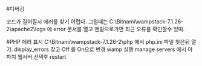 #디버깅

코드가 길어질시 에러를 찾기 어렵다.
그럴때는 C:\Bitnami\wampstack-7.1.26-2\apache2\logs 에 error 문서를 열고 맨밑으로가면 
최근 오류를 확인할수 있따.

#PHP 에러 표시
C:\Bitnami\wampstack-7.1.26-2\php   에서 php.ini 파일 찾은뒤 열기.
display_errors 찾고 Off 를 On으로 변경 
wamp 실행 manage servers 에서 아파치 웹서버 선택후 restart